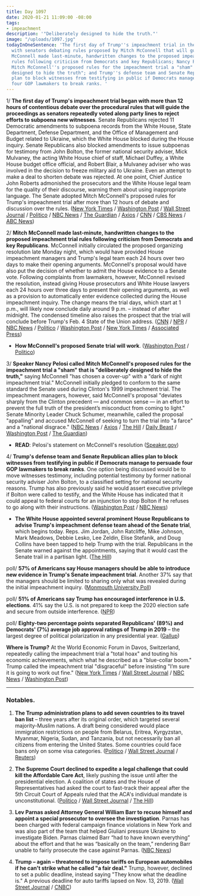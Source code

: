 ```yaml
---
title: Day 1097
date: 2020-01-21 11:09:00 -08:00
tags:
- impeachment
description: '"Deliberately designed to hide the truth."'
image: "/uploads/1097.jpg"
todayInOneSentence: 'The first day of Trump''s impeachment trial in the Senate began
  with senators debating rules proposed by Mitch McConnell that will guide the proceedings;
  McConnell made last-minute, handwritten changes to the proposed impeachment trial
  rules following criticism from Democrats and key Republicans; Nancy Pelosi called
  Mitch McConnell''s proposed rules for the impeachment trial a "sham" that is "deliberately
  designed to hide the truth"; and Trump''s defense team and Senate Republican allies
  plan to block witnesses from testifying in public if Democrats manage to persuade
  four GOP lawmakers to break ranks. '
---
```


1/ **The first day of Trump's impeachment trial began with more than 12 hours of contentious debate over the procedural rules that will guide the proceedings as senators repeatedly voted along party lines to reject efforts to subpoena new witnesses**. Senate Republicans rejected 11 Democratic amendments to subpoena records from the White House, State Department, Defense Department, and the Office of Management and Budget related to Ukraine, which the White House blocked during the House inquiry. Senate Republicans also blocked amendments to issue subpoenas for testimony from John Bolton, the former national security adviser, Mick Mulvaney, the acting White House chief of staff, Michael Duffey, a White House budget office official, and Robert Blair, a Mulvaney adviser who was involved in the decision to freeze military aid to Ukraine. Even an attempt to make a deal to shorten debate was rejected. At one point, Chief Justice John Roberts admonished the prosecutors and the White House legal team for the quality of their discourse, warning them about using inappropriate language. The Senate adopted Mitch McConnell's proposed rules for Trump's impeachment trial after more than 12 hours of debate and discussion over the rules. ([New York Times](https://www.nytimes.com/2020/01/21/us/politics/trump-impeachment-trial-day-1.html) / [Washington Post](https://www.washingtonpost.com/politics/impeachment-trial-live-updates/2020/01/21/a52d9a74-3c3c-11ea-b90d-5652806c3b3a_story.html) / [Wall Street Journal](https://www.wsj.com/livecoverage/trump-impeachment-trial) / [Politico](https://www.politico.com/news/2020/01/21/mcconnell-schumer-senate-impeachment-trial-101372) / [NBC News](https://www.nbcnews.com/politics/trump-impeachment-inquiry/live-blog/live-trump-impeachment-senate-trial-coverage-n1119061) / [The Guardian](https://www.theguardian.com/us-news/live/2020/jan/21/trump-impeachment-senate-democrats-us-politics-live) / [Axios](https://www.axios.com/trump-impeachment-trial-live-updates-175149a5-67a5-4911-ae35-23662025f235.html) / [CNN](https://manage.siteleaf.com/sites/59695a700b88061e218224ce/collections/posts/new) / [CBS News](https://www.cbsnews.com/live-updates/trump-impeachment-trial-senate-proceedings-set-to-begin-as-rules-come-into-focus-2019-01-21/) / [ABC News](https://abcnews.go.com/Politics/trump-impeachment-trial-live-updates-senate-rejects-democrats/story?id=68410003))

2/ **Mitch McConnell made last-minute, handwritten changes to the proposed impeachment trial rules following criticism from Democrats and key Republicans**. McConnell initially circulated the proposed organizing resolution late Monday night, which would have provided House impeachment managers and Trump's legal team each 24 hours over two days to make their opening arguments. McConnell's proposal would have also put the decision of whether to admit the House evidence to a Senate vote. Following complaints from lawmakers, however, McConnell revised the resolution, instead giving House prosecutors and White House lawyers each 24 hours over three days to present their opening arguments, as well as a provision to automatically enter evidence collected during the House impeachment inquiry. The change means the trial days, which start at 1 p.m., will likely now conclude daily around 9 p.m. – instead of after midnight. The condensed timeline also raises the prospect that the trial will conclude before Trump's Feb. 4 State of the Union address. ([CNN](https://www.cnn.com/2020/01/20/politics/senate-organizing-resolution-released/index.html) / [NPR](https://www.npr.org/2020/01/20/798007597/read-mcconnell-lays-out-plan-for-senate-impeachment-trial-procedure) / [NBC News](https://www.nbcnews.com/politics/trump-impeachment-inquiry/mcconnell-makes-last-minute-changes-trump-impeachment-trial-rules-n1119511) / [Politico](https://www.politico.com/news/2020/01/20/senate-republicans-plan-speedy-trump-trial-101262) / [Washington Post](https://www.washingtonpost.com/politics/in-impeachment-brief-white-house-to-urge-swift-senate-acquittal-of-trump/2020/01/20/76283aac-3b8f-11ea-8872-5df698785a4e_story.html) / [New York Times](https://www.nytimes.com/2020/01/20/us/politics/mcconnell-pushes-to-speed-impeachment-trial-as-trump-requests-swift-acquittal.html) / [Associated Press](https://apnews.com/2cb8c0b71160268b52a90335e0e5ce47))

* **How McConnell's proposed Senate trial will work**. ([Washington Post](https://www.washingtonpost.com/politics/2020/01/21/how-mitch-mcconnells-proposed-senate-trial-will-work/) / [Politico](https://www.politico.com/news/2020/01/14/trump-senate-impeachment-trial-process-how-the-rules-work-098226))

3/ **Speaker Nancy Pelosi called Mitch McConnell's proposed rules for the impeachment trial a "sham" that is "deliberately designed to hide the truth,"** saying McConnell "has chosen a cover-up" with a "dark of night impeachment trial." McConnell initially pledged to conform to the same standard the Senate used during Clinton's 1999 impeachment trial. The impeachment managers, however, said McConnell's proposal "deviates sharply from the Clinton precedent — and common sense — in an effort to prevent the full truth of the president’s misconduct from coming to light." Senate Minority Leader Chuck Schumer, meanwhile, called the proposal "appalling" and accused McConnell of seeking to turn the trial into "a farce" and a "national disgrace." ([NBC News](https://www.nbcnews.com/politics/trump-impeachment-inquiry/appalling-national-disgrace-designed-hide-truth-democrats-blast-mcconnell-s-n1119026) / [Axios](https://www.axios.com/pelosi-impeachment-mcconnell-cover-up-f4cc5dbc-a37f-4bd4-a61e-b65dcc329ae5.html) / [The Hill](https://thehill.com/homenews/house/479174-pelosi-rips-mcconnell-over-sham-impeachment-resolution-designed-to-hide-the) / [Daily Beast](https://www.thedailybeast.com/pelosi-mcconnell-lied-about-impeachment-trial-rules-for-trump) / [Washington Post](https://www.washingtonpost.com/opinions/2020/01/21/big-tell-trumps-own-legal-brief-exposes-mcconnells-coverup/) / [The Guardian](https://www.theguardian.com/us-news/2020/jan/21/democrats-trump-impeachment-trial-rules))

* **READ**: Pelosi's statement on McConnell's resolution ([Speaker.gov](https://www.speaker.gov/newsroom/12120))

4/ **Trump's defense team and Senate Republican allies plan to block witnesses from testifying in public if Democrats manage to persuade four GOP lawmakers to break ranks**. One option being discussed would be to move witnesses testimony, including potential testimony by former national security adviser John Bolton, to a classified setting for national security reasons. Trump has also previously said he would assert executive privilege if Bolton were called to testify, and the White House has indicated that it could appeal to federal courts for an injunction to stop Bolton if he refuses to go along with their instructions. ([Washington Post](https://www.washingtonpost.com/politics/trumps-lawyers-senate-gop-allies-work-privately-to-ensure-bolton-does-not-testify-publicly/2020/01/20/cbc67ef0-3bae-11ea-8872-5df698785a4e_story.html) / [NBC News](https://www.nbcnews.com/politics/trump-impeachment-inquiry/white-house-may-assert-executive-privilege-block-bolton-testimony-republicans-n1119436))

* **The White House appointed several prominent House Republicans to advise Trump's impeachment defense team ahead of the Senate trial**, which begins today. Reps. Jim Jordan, John Ratcliffe, Mike Johnson, Mark Meadows, Debbie Lesko, Lee Zeldin, Elise Stefanik, and Doug Collins have been tapped to help Trump with the trial. Republicans in the Senate warned against the appointments, saying that it would cast the Senate trail in a partisan light. ([The Hill](https://thehill.com/homenews/administration/479079-white-house-appoints-gop-house-members-to-impeachment-defense-team))

poll/ **57% of Americans say House managers should be able to introduce new evidence in Trump's Senate impeachment trial**. Another 37% say that the managers should be limited to sharing only what was revealed during the initial impeachment inquiry. ([Monmouth University Poll](https://www.monmouth.edu/polling-institute/reports/monmouthpoll_us_012120/))

poll/ **51% of Americans say Trump has encouraged interference in U.S. elections**. 41% say the U.S. is not prepared to keep the 2020 election safe and secure from outside interference. ([NPR](https://www.npr.org/2020/01/21/797101409/npr-poll-majority-of-americans-believe-trump-encourages-election-interference))

poll/ **Eighty-two percentage points separated Republicans' (89%) and Democrats' (7%) average job approval ratings of Trump in 2019** – the largest degree of political polarization in any presidential year. ([Gallup](https://news.gallup.com/poll/283910/trump-third-year-sets-new-standard-party-polarization.aspx))

**Where is Trump?** At the World Economic Forum in Davos, Switzerland, repeatedly calling the impeachment trial a "total hoax" and touting his economic achievements, which what he described as a "blue-collar boom." Trump called the impeachment trial "disgraceful" before insisting "I’m sure it is going to work out fine."  ([New York Times](https://www.nytimes.com/2020/01/21/business/trump-davos.html) / [Wall Street Journal](https://www.wsj.com/articles/trump-lauds-u-s-economy-as-he-opens-world-economic-forum-11579608829) / [NBC News](https://www.nbcnews.com/politics/white-house/trump-calls-impeachment-trial-long-running-hoax-davos-summit-n1118991) / [Washington Post](https://www.washingtonpost.com/world/trump-takes-a-victory-lap-at-davos-crowing-about-the-us-economy-and-ignoring-impeachment/2020/01/21/6f414792-3c2f-11ea-baca-eb7ace0a3455_story.html))

---

### Notables.

1. **The Trump administration plans to add seven countries to its travel ban list** – three years after its original order, which targeted several majority-Muslim nations. A draft being considered would place immigration restrictions on people from Belarus, Eritrea, Kyrgyzstan, Myanmar, Nigeria, Sudan, and Tanzania, but not necessarily ban all citizens from entering the United States. Some countries could face bans only on some visa categories. ([Politico](https://www.politico.com/news/2020/01/21/donald-trump-travel-ban-expansion-101581) / [Wall Street Journal](https://www.wsj.com/articles/trump-administration-plans-to-add-seven-countries-to-travel-ban-list-11579638341) / [Reuters](https://www.reuters.com/article/us-usa-immigration-ban/trump-administration-plans-to-add-nigeria-and-six-other-nations-to-travel-ban-list-reports-idUSKBN1ZK2N6))

2. **The Supreme Court declined to expedite a legal challenge that could kill the Affordable Care Act**, likely pushing the issue until after the presidential election. A coalition of states and the House of Representatives had asked the court to fast-track their appeal after the 5th Circuit Court of Appeals ruled that the ACA's individual mandate is unconstitutional. ([Politico](https://www.politico.com/news/2020/01/21/supreme-court-wont-review-obamacare-lawsuit-before-the-election-101356) / [Wall Street Journal](https://www.wsj.com/articles/supreme-court-declines-to-fast-track-appeals-on-affordable-care-act-11579617712) / [The Hill](https://thehill.com/policy/healthcare/479116-supreme-court-denies-blue-states-effort-to-expedite-obamacare-challenge))

3. **Lev Parnas asked Attorney General William Barr to recuse himself and appoint a special prosecutor to oversee the investigation**. Parnas has been charged with federal campaign finance violations in New York and was also part of the team that helped Giuliani pressure Ukraine to investigate Biden. Parnas claimed Barr “had to have known everything” about the effort and that he was “basically on the team,” rendering Barr unable to fairly prosecute the case against Parnas. ([NBC News](https://www.nbcnews.com/politics/justice-department/giuliani-associate-lev-parnas-asks-ag-barr-recuse-himself-case-n1118916))

4. **Trump – again – threatened to impose tariffs on European automobiles if he can't strike what he called "a fair deal."** Trump, however, declined to set a public deadline, instead saying "They know what the deadline is." A previous deadline for auto tariffs lapsed on Nov. 13, 2019. ([Wall Street Journal](https://www.wsj.com/articles/trump-doubles-down-on-threats-to-impose-tariffs-on-european-cars-11579623694) / [CNBC](https://www.cnbc.com/2020/01/21/trump-says-he-is-serious-about-tariffs-on-european-cars.html))